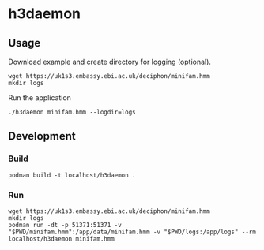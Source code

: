 # h3daemon

## Usage

Download example and create directory for logging (optional).

```
wget https://uk1s3.embassy.ebi.ac.uk/deciphon/minifam.hmm
mkdir logs
```

Run the application

```
./h3daemon minifam.hmm --logdir=logs
```

## Development

### Build

```
podman build -t localhost/h3daemon .
```

### Run

```
wget https://uk1s3.embassy.ebi.ac.uk/deciphon/minifam.hmm
mkdir logs
podman run -dt -p 51371:51371 -v "$PWD/minifam.hmm":/app/data/minifam.hmm -v "$PWD/logs:/app/logs" --rm localhost/h3daemon minifam.hmm
```
